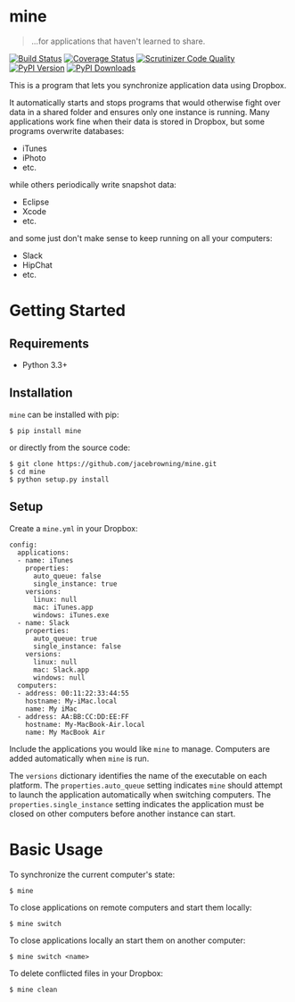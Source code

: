 # mine

>...for applications that haven't learned to share.

[![Build Status](http://img.shields.io/travis/jacebrowning/mine/master.svg)](https://travis-ci.org/jacebrowning/mine)
[![Coverage Status](http://img.shields.io/coveralls/jacebrowning/mine/master.svg)](https://coveralls.io/r/jacebrowning/mine)
[![Scrutinizer Code Quality](http://img.shields.io/scrutinizer/g/jacebrowning/mine.svg)](https://scrutinizer-ci.com/g/jacebrowning/mine/?branch=master)
[![PyPI Version](http://img.shields.io/pypi/v/mine.svg)](https://pypi.python.org/pypi/mine)
[![PyPI Downloads](http://img.shields.io/pypi/dm/mine.svg)](https://pypi.python.org/pypi/mine)

This is a program that lets you synchronize application data using Dropbox.

It automatically starts and stops programs that would otherwise fight over data in a shared folder and ensures only one instance is running.  Many applications work fine when their data is stored in Dropbox, but some programs overwrite databases:

* iTunes
* iPhoto
* etc.

while others periodically write snapshot data:

* Eclipse
* Xcode
* etc.

and some just don't make sense to keep running on all your computers:

* Slack
* HipChat
* etc.

# Getting Started

## Requirements

* Python 3.3+

## Installation

`mine` can be installed with pip:

```
$ pip install mine
```

or directly from the source code:

```
$ git clone https://github.com/jacebrowning/mine.git
$ cd mine
$ python setup.py install
```

## Setup

Create a `mine.yml` in your Dropbox:

```
config:
  applications:
  - name: iTunes
    properties:
      auto_queue: false
      single_instance: true
    versions:
      linux: null
      mac: iTunes.app
      windows: iTunes.exe
  - name: Slack
    properties:
      auto_queue: true
      single_instance: false
    versions:
      linux: null
      mac: Slack.app
      windows: null
  computers:
  - address: 00:11:22:33:44:55
    hostname: My-iMac.local
    name: My iMac
  - address: AA:BB:CC:DD:EE:FF
    hostname: My-MacBook-Air.local
    name: My MacBook Air
```

Include the applications you would like `mine` to manage. Computers are added automatically when `mine` is run.

The `versions` dictionary identifies the name of the executable on each platform. The `properties.auto_queue` setting indicates `mine` should attempt to launch the application automatically when switching computers. The `properties.single_instance` setting indicates the application must be closed on other computers before another instance can start.

# Basic Usage

To synchronize the current computer's state:

```
$ mine
```

To close applications on remote computers and start them locally:

```
$ mine switch
```

To close applications locally an start them on another computer:

```
$ mine switch <name>
```

To delete conflicted files in your Dropbox:

```
$ mine clean
```

